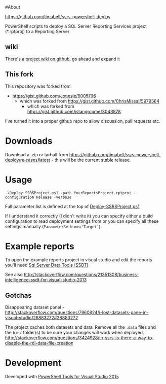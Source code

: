 #About

https://github.com/timabell/ssrs-powershell-deploy

PowerShell scripts to deploy a SQL Server Reporting Services project
(*.rptproj) to a Reporting Server

## wiki

There's a [project wiki on
github](https://github.com/timabell/ssrs-powershell-deploy/wiki), go ahead and
expand it 

## This fork

This repository was forked from:

* https://gist.github.com/Jonesie/9005796
	* which was forked from https://gist.github.com/ChrisMissal/5979564
		* which was forked from https://gist.github.com/jstangroome/3043878

I've turned it into a proper github repo to allow discussion, pull requests
etc.

# Downloads

Download a .zip or tarball from
https://github.com/timabell/ssrs-powershell-deploy/releases/latest - this will
be the current stable release.

# Usage

	.\Deploy-SSRSProject.ps1 -path YourReportsProject.rptproj -configuration Release -verbose

Full parameter list is defined at the top of
[Deploy-SSRSProject.ps1](https://github.com/timabell/ssrs-powershell-deploy/blob/master/Deploy-SSRSProject/Deploy-SSRSProject.ps1#L4)

If I understand it correctly (I didn't write it) you can specify either a build
configuration to read deployment settings from or you can specify all these
settings manually (`ParameterSetName='Target'`).

# Example reports

To open the example reports project in visual studio and edit the reports
you'll need [Sql Server Data Tools
(SSDT)](http://www.microsoft.com/en-us/download/details.aspx?id=42313)

See also
http://stackoverflow.com/questions/21351308/business-intelligence-ssdt-for-visual-studio-2013

## Gotchas

Disappearing dataset panel -
http://stackoverflow.com/questions/7960824/i-lost-datasets-pane-in-visual-studio/28883272#28883272

The project caches both datasets and data. Remove all the `.data` files and the
`bin/` folder(s) to be sure your changes will work when deployed.
http://stackoverflow.com/questions/3424928/in-ssrs-is-there-a-way-to-disable-the-rdl-data-file-creation

# Development

Developed with [PowerShell Tools for Visual Studio 2015](https://visualstudiogallery.msdn.microsoft.com/c9eb3ba8-0c59-4944-9a62-6eee37294597)
